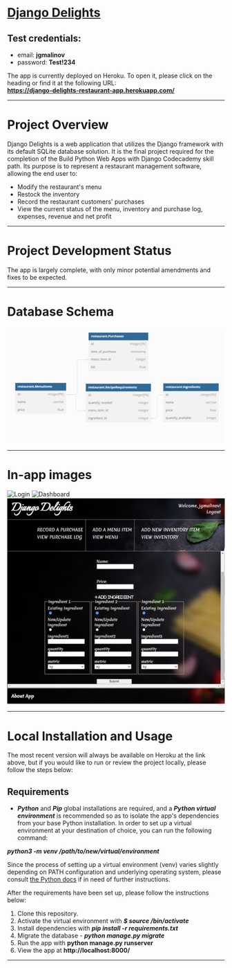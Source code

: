 # [Django Delights](https://django-delights-restaurant-app.herokuapp.com/)
## Test credentials:
- email: **jgmalinov**
- password: **Test!234**

The app is currently deployed on Heroku. To open it, please click on the heading or find it at the following URL:  
**https://django-delights-restaurant-app.herokuapp.com/**

***

# Project Overview
Django Delights is a web application that utilizes the Django framework with its default SQLite database solution. It is the final project required for the completion of the Build Python Web Apps with Django Codecademy skill path. Its purpose is to represent a restaurant management software, allowing the end user to:

- Modify the restaurant's menu
- Restock the inventory
- Record the restaurant customers' purchases
- View the current status of the menu, inventory and purchase log, expenses, revenue and net profit 
***

# Project Development Status
The app is largely complete, with only minor potential amendments and fixes to be expected.

***

# Database Schema

![Schema](./restaurant/static/restaurant/DB_Diagram.png)

***

# In-app images

![Login](./restaurant/static/restaurant/Exhibition1_Login.png)
![Dashboard](./restaurant/static/restaurant/Exhibition2_Dashboard.png)
![Responsive Design](./restaurant/static/restaurant/Exhibition3_ResponsiveDesign.png)


***

# Local Installation and Usage
The most recent version will always be available on Heroku at the link above, but if you would like to run or review the project locally, please follow the steps below:  

## Requirements
- ***Python*** and ***Pip*** global installations are required, and a ***Python virtual environment*** is recommended so as to isolate the app's dependencies from your base Python installation. In order to set up a virtual environment at your destination of choice, you can run the following command: 

***python3 -m venv /path/to/new/virtual/environment***

Since the process of setting up a virtual environment (venv) varies slightly depending on PATH configuration and underlying operating system, please consult [the Python docs](https://docs.python.org/3/library/venv.html) if in need of further instructions.

After the requirements have been set up, please follow the instructions below:

1. Clone this repository. 
2. Activate the virtual environment with ***$ source <venv>/bin/activate***
3. Install dependencies with ***pip install -r requirements.txt***
4. Migrate the database - ***python manage.py migrate***
4. Run the app with **python manage.py runserver**
5. View the app at **http://localhost:8000/**

***


